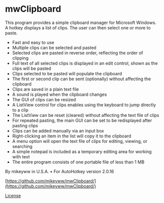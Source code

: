 # mwClipboard

This program provides a simple clipboard manager for Microsoft Windows. A hotkey displays a list of clips. The user can then select one or more to paste.

- Fast and easy to use
- Multiple clips can be selected and pasted
- Selected clips are pasted in reverse order, reflecting the order of clipping
- Full text of all selected clips is displayed in an edit control, shown as the clips will be pasted
- Clips selected to be pasted will populate the clipboard
- The first or second clip can be sent (optionally) without affecting the clipboard
- Clips are saved in a plain text file
- A sound is played when the clipboard changes
- The GUI of clips can be resized
- A ListView control for clips enables using the keyboard to jump directly to a clip
- The ListView can be reset (cleared) without affecting the text file of clips
- For repeated pasting, the main GUI can be set to be redisplayed after pasting clips
- Clips can be added manually via an input box
- Right-clicking an item in the list will copy it to the clipboard
- A menu option will open the text file of clips for editing, viewing, or searching
- A simple notepad is included as a temporary editing area for working with text
- The entire program consists of one portable file of less than 1 MB

By mikeyww in U.S.A. • For AutoHotkey version 2.0.16

[https://github.com/mikeyww/mwClipboard/](https://github.com/mikeyww/mwClipboard/)

[License](https://github.com/mikeyww/mwClipboard/blob/main/LICENSE)
